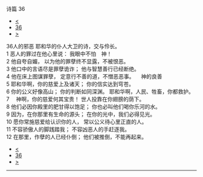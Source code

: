 ﻿





 诗篇 36




* [<](bible/PSA035.md)
* [36](bible/PSA.md)
* [>](bible/PSA037.md)



 
36人的邪恶 耶和华的仆人大卫的诗，交与伶长。  
1 恶人的罪过在他心里说： 我眼中不怕　神！  
2 他自夸自媚， 以为他的罪孽终不显露，不被恨恶。  
3 他口中的言语尽是罪孽诡诈； 他与智慧善行已经断绝。  
4 他在床上图谋罪孽， 定意行不善的道，不憎恶恶事。 　神的良善  
5 耶和华啊，你的慈爱上及诸天； 你的信实达到穹苍。  
6 你的公义好像高山； 你的判断如同深渊。 耶和华啊，人民、牲畜，你都救护。  
7 　神啊，你的慈爱何其宝贵！ 世人投靠在你翅膀的荫下。  
8 他们必因你殿里的肥甘得以饱足； 你也必叫他们喝你乐河的水。  
9 因为，在你那里有生命的源头； 在你的光中，我们必得见光。     
10 愿你常施慈爱给认识你的人， 常以公义待心里正直的人。  
11 不容骄傲人的脚践踏我； 不容凶恶人的手赶逐我。  
12 在那里，作孽的人已经仆倒； 他们被推倒，不能再起来。 
* [<](bible/PSA035.md)
* [36](bible/PSA.md)
* [>](bible/PSA037.md)





---









